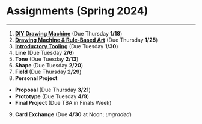 # Assignments (Spring 2024)

---

1. [**DIY Drawing Machine**](01_diy_drawing_machine/README.md) (Due Thursday **1/18**)
2. [**Drawing Machine & Rule-Based Art**](02_rule_based_art/README.md) (Due Thursday **1/25**)
3. [**Introductory Tooling**](03_introductory_tooling/README.md) (Due Tuesday **1/30**)
4. **Line** (Due Tuesday **2/6**)
5. **Tone** (Due Tuesday **2/13**)
6. **Shape** (Due Tuesday **2/20**)
7. **Field** (Due Thursday **2/29**)
8. **Personal Project**
  * **Proposal** (Due Thursday **3/21**)
  * **Prototype** (Due Tuesday **4/9**)
  * **Final Project** (Due TBA in Finals Week)
9. **Card Exchange** (Due **4/30** at Noon; *ungraded*)